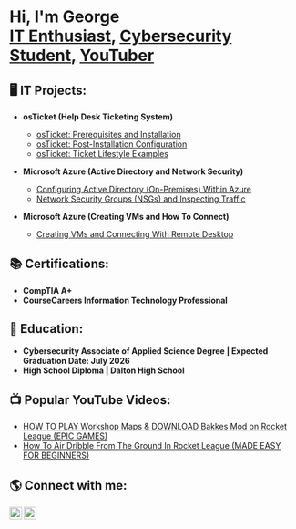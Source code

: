 <h1>Hi, I'm George <br/><a href="https://github.com/GeorgeOrtiz-IT">IT Enthusiast</a>, <a href="https://www.linkedin.com/in/george-ortiz-55aa991b5//">Cybersecurity Student</a>, <a href="https://www.youtube.com/@Jurjii_">YouTuber</a></h1>

<h2>🖥️ IT Projects:</h2>


- <b>osTicket (Help Desk Ticketing System)</b>

  - [osTicket: Prerequisites and Installation](https://github.com/GeorgeOrtiz-IT/osTicket)
  - [osTicket: Post-Installation Configuration](https://github.com/GeorgeOrtiz-IT/post-install-config)
  - [osTicket: Ticket Lifestyle Examples](https://github.com/GeorgeOrtiz-IT/ticket-lifestyle) 

- <b>Microsoft Azure (Active Directory and Network Security)</b>
  - [Configuring Active Directory (On-Premises) Within Azure](https://github.com/GeorgeOrtiz-IT/azure)
  - [Network Security Groups (NSGs) and Inspecting Traffic](https://github.com/GeorgeOrtiz-IT/azure-network)
 
- <b>Microsoft Azure (Creating VMs and How To Connect)</b>
  - [Creating VMs and Connecting With Remote Desktop](https://github.com/GeorgeOrtiz-IT/azure-remote-connect)
  
 <h2>📚 Certifications:</h2>

- <b>CompTIA A+</b>
- <b>CourseCareers Information Technology Professional</b>


<h2>🏫 Education:</h2>

- <b>Cybersecurity Associate of Applied Science Degree | Expected Graduation Date: July 2026</b>
- <b>High School Diploma | Dalton High School</b>


<h2>📺 Popular YouTube Videos:</h2>

- [HOW TO PLAY Workshop Maps & DOWNLOAD Bakkes Mod on Rocket League (EPIC GAMES)](https://youtu.be/yimXV1bE0PE?si=x9Zrdt2Rf1UXjyFt)
- [How To Air Dribble From The Ground In Rocket League (MADE EASY FOR BEGINNERS)](https://youtu.be/aoYfuWaqwB4?si=cLo9h7BIKhdXz42J)


<h2>🌎 Connect with me:</h2>

[<img align="left" alt="GeorgeOrtiz | YouTube" width="22px" src="https://cdn.jsdelivr.net/npm/simple-icons@v3/icons/youtube.svg" />][youtube]
[<img align="left" alt="GeorgeOrtiz | LinkedIn" width="22px" src="https://cdn.jsdelivr.net/npm/simple-icons@v3/icons/linkedin.svg" />][linkedin]


[youtube]: https://www.youtube.com/@Jurjii_
[linkedin]: https://www.linkedin.com/in/george-ortiz-it/

<!--
**GeorgeOrtiz-IT/GeorgeOrtiz-IT** is a ✨ _special_ ✨ repository because its `README.md` (this file) appears on your GitHub profile.


